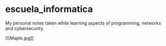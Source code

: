 # escuela_informatica
My personal notes taken while learning aspects of programming, networks and cybersecurity.

![[Maple.jpg]]